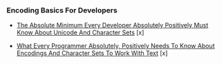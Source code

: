 ### Encoding Basics For Developers

* [The Absolute Minimum Every Developer Absolutely Positively Must Know About Unicode And Character Sets](https://www.joelonsoftware.com/2003/10/08/the-absolute-minimum-every-software-developer-absolutely-positively-must-know-about-unicode-and-character-sets-no-excuses/) [x]

* [What Every Programmer Absolutely, Positively Needs To Know About Encodings And Character Sets To Work With Text](http://kunststube.net/encoding/) [x]